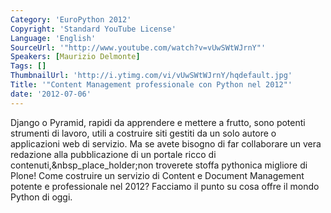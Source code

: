 ```yaml
---
Category: 'EuroPython 2012'
Copyright: 'Standard YouTube License'
Language: 'English'
SourceUrl: '"http://www.youtube.com/watch?v=vUwSWtWJrnY"'
Speakers: [Maurizio Delmonte]
Tags: []
ThumbnailUrl: 'http://i.ytimg.com/vi/vUwSWtWJrnY/hqdefault.jpg'
Title: '"Content Management professionale con Python nel 2012"'
date: '2012-07-06'
---
```

Django o Pyramid, rapidi da apprendere e mettere a frutto, sono potenti
strumenti di lavoro, utili a costruire siti gestiti da un solo autore o
applicazioni web di servizio. Ma se avete bisogno di far collaborare un vera
redazione alla pubblicazione di un portale ricco di
contenuti,&nbsp_place_holder;non troverete stoffa pythonica migliore di Plone!
Come costruire un servizio di Content e Document Management potente e
professionale nel 2012? Facciamo il punto su cosa offre il mondo Python di
oggi.

